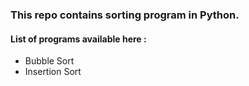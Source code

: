 ### This repo contains sorting program in Python.
#### List of programs available here :
 - Bubble Sort
 - Insertion Sort
